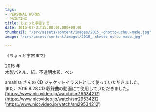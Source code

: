 ```yaml
---
tags:
- PERSONAL WORKS
- PAINTING
title: ちょっと宇宙まで
date: 2015-07-31T15:00:00.000+00:00
thumbnail: "/src/assets/content/images/2015_-chotto-uchuu-made.jpg"
image: "/src/assets/content/images/2015_-chotto-uchuu-made.jpg"

---
```


《ちょっと宇宙まで》

2015 年  
木製パネル、紙、不透明水彩、ペン

amahisa さんの CD ジャケットイラストとして使っていただきました。  
また、2016.8.28 CD 収録曲の動画にて使用していただきました。  
[https://www.nicovideo.jp/watch/sm29534212](https://www.nicovideo.jp/watch/sm29534212 'https://www.nicovideo.jp/watch/sm29534212')